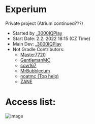 # Experium
Private project (Atrium continued???) <br />
- Started by [_3000IQPlay](https://github.com/3000IQPlay) <br />
- Start Date: 2.2. 2022 18:15 (CZ Time)
- Main Dev: [_3000IQPlay](https://github.com/3000IQPlay)
- Not Gradle Contributors: 
  - [Master7720](https://github.com/master7720)
  - [GentlemanMC](https://github.com/GentlemanMC)
  - [cow167](https://github.com/cow167)
  - [MrBubblecum](https://github.com/MrBubblegum)
  - [noatmc (Top help)](https://github.com/noatmc)
  - [ZANE](https://github.com/Zane2b2t)

# Access list:
![image](https://user-images.githubusercontent.com/75604883/198683245-4f69d6fa-aede-43ef-a502-0564098054b1.png)
